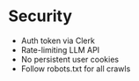 # Security

- Auth token via Clerk
- Rate-limiting LLM API
- No persistent user cookies
- Follow robots.txt for all crawls